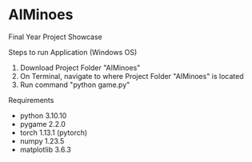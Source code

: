 # AIMinoes
Final Year Project Showcase

Steps to run Application (Windows OS)
1. Download Project Folder "AIMinoes"
2. On Terminal, navigate to where Project Folder "AIMinoes" is located
3. Run command "python game.py"

Requirements
- python 3.10.10
- pygame 2.2.0
- torch 1.13.1 (pytorch) 
- numpy 1.23.5
- matplotlib 3.6.3
